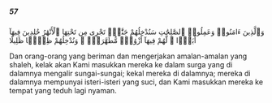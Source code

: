 ##### 57

<span class="ayah">وَٱلَّذِينَ ءَامَنُوا۟ وَعَمِلُوا۟ ٱلصَّٰلِحَٰتِ سَنُدْخِلُهُمْ جَنَّٰتٍۢ تَجْرِى مِن تَحْتِهَا ٱلْأَنْهَٰرُ خَٰلِدِينَ فِيهَآ أَبَدًۭا ۖ لَّهُمْ فِيهَآ أَزْوَٰجٌۭ مُّطَهَّرَةٌۭ ۖ وَنُدْخِلُهُمْ ظِلًّۭا ظَلِيلًا</span>

<span class="ayah_translation">Dan orang-orang yang beriman dan mengerjakan amalan-amalan yang shaleh, kelak akan Kami masukkan mereka ke dalam surga yang di dalamnya mengalir sungai-sungai; kekal mereka di dalamnya; mereka di dalamnya mempunyai isteri-isteri yang suci, dan Kami masukkan mereka ke tempat yang teduh lagi nyaman.</span>
